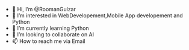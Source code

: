 - 👋 Hi, I’m @RoomanGulzar
- 👀 I’m interested in WebDevelopement,Mobile App developement and Python
- 🌱 I’m currently learning Python
- 💞️ I’m looking to collaborate on AI
- 📫 How to reach me via Email

<!---
RoomanGulzar/RoomanGulzar is a ✨ special ✨ repository because its `README.md` (this file) appears on your GitHub profile.
You can click the Preview link to take a look at your changes.
--->
